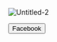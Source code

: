 ![Untitled-2](https://user-images.githubusercontent.com/78688736/123264988-2a02c000-d52d-11eb-932a-fa105f8a6972.png)

<button>Facebook</button>
